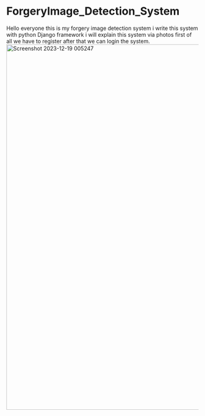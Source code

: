 # ForgeryImage_Detection_System
Hello everyone this is my forgery image detection system i write this system with python Django framework i will explain this system via photos first of all we have to register after that we can login the system.
<img width="957" alt="Screenshot 2023-12-19 005247" src="https://github.com/ElnurAliyev07/ForgeryImage_Detection_System/assets/115114253/3ef89d2e-4526-4d77-b209-caba61483f2c">
